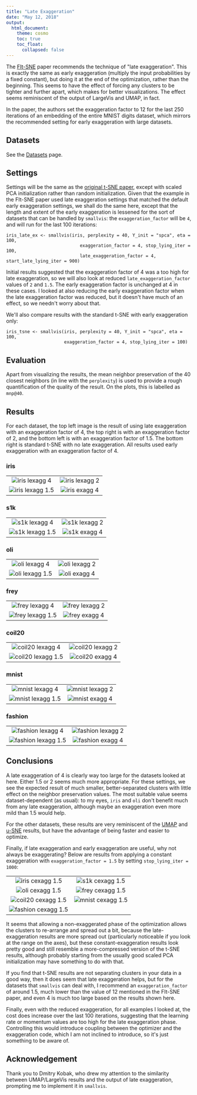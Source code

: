 ```yaml
---
title: "Late Exaggeration"
date: "May 12, 2018"
output:
  html_document:
    theme: cosmo
    toc: true
    toc_float:
      collapsed: false
---
```


The [FIt-SNE](https://arxiv.org/abs/1712.09005) paper recommends the technique
of "late exaggeration". This is exactly the same as early exaggeration 
(multiply the input probabilities by a fixed constant), but doing it at the end
of the optimization, rather than the beginning. This seems to have the effect
of forcing any clusters to be tighter and further apart, which makes for better
visualizations. The effect seems reminiscent of the output of LargeVis and
UMAP, in fact.

In the paper, the authors set the exaggeration factor to 12 for the last 250
iterations of an embedding of the entire MNIST digits dataset, which mirrors the
recommended setting for early exaggeration with large datasets. 

## Datasets

See the [Datasets](https://jlmelville.github.io/smallvis/datasets.html) page.

## Settings

Settings will be the same as the 
[original t-SNE paper](http://www.jmlr.org/papers/v9/vandermaaten08a.html),
except with scaled PCA initialization rather than random initialization. Given
that the example in the FIt-SNE paper used late exaggeration settings that
matched the default early exaggeration settings, we shall do the same here,
except that the length and extent of the early exaggeration is lessened for the
sort of datasets that can be handled by `smallvis`: the `exaggeration_factor`
will be `4`, and will run for the last 100 iterations:

```
iris_late_ex <- smallvis(iris, perplexity = 40, Y_init = "spca", eta = 100,
                            exaggeration_factor = 4, stop_lying_iter = 100,
                            late_exaggeration_factor = 4, start_late_lying_iter = 900)
```

Initial results suggested that the exaggeration factor of 4 was a too high for
late exaggeration, so we will also look at reduced `late_exaggeration_factor` 
values of `2` and `1.5`. The early exaggeration factor is unchanged at 4 in
these cases. I looked at also reducing the early exaggeration factor when the
late exaggeration factor was reduced, but it doesn't have much of an effect, so
we needn't worry about that.

We'll also compare results with the standard t-SNE with early exaggeration only:

```
iris_tsne <- smallvis(iris, perplexity = 40, Y_init = "spca", eta = 100, 
                      exaggeration_factor = 4, stop_lying_iter = 100)
```

## Evaluation

Apart from visualizing the results, the mean neighbor preservation of the 40
closest neighbors (in line with the `perplexity`) is used to provide a rough 
quantification of the quality of the result. On the plots, this is labelled as 
`mnp@40`.

## Results

For each dataset, the top left image is the result of using late exaggeration
with an exaggeration factor of 4, the top right is with an exaggeration factor
of 2, and the bottom left is with an exaggeration factor of 1.5. The bottom
right is standard t-SNE with no late exaggeration. All results used early
exaggeration with an exaggeration factor of 4.

### iris

|                             |                           |
:----------------------------:|:--------------------------:
![iris lexagg 4](../img/lexagg/iris_lexagg4.png)|![iris lexagg 2](../img/lexagg/iris_lexagg2.png)
![iris lexagg 1.5](../img/lexagg/iris_lexagg1_5.png)|![iris exagg 4](../img/lexagg/iris_exagg4.png)

### s1k

|                             |                           |
:----------------------------:|:--------------------------:
![s1k lexagg 4](../img/lexagg/s1k_lexagg4.png)|![s1k lexagg 2](../img/lexagg/s1k_lexagg2.png)
![s1k lexagg 1.5](../img/lexagg/s1k_lexagg1_5.png)|![s1k exagg 4](../img/lexagg/s1k_exagg4.png)

### oli

|                             |                           |
:----------------------------:|:--------------------------:
![oli lexagg 4](../img/lexagg/oli_lexagg4.png)|![oli lexagg 2](../img/lexagg/oli_lexagg2.png)
![oli lexagg 1.5](../img/lexagg/oli_lexagg1_5.png)|![oli exagg 4](../img/lexagg/oli_exagg4.png)

### frey

|                             |                           |
:----------------------------:|:--------------------------:
![frey lexagg 4](../img/lexagg/frey_lexagg4.png)|![frey lexagg 2](../img/lexagg/frey_lexagg2.png)
![frey lexagg 1.5](../img/lexagg/frey_lexagg1_5.png)|![frey exagg 4](../img/lexagg/frey_exagg4.png)


### coil20

|                             |                           |
:----------------------------:|:--------------------------:
![coil20 lexagg 4](../img/lexagg/coil20_lexagg4.png)|![coil20 lexagg 2](../img/lexagg/coil20_lexagg2.png)
![coil20 lexagg 1.5](../img/lexagg/coil20_lexagg1_5.png)|![coil20 exagg 4](../img/lexagg/coil20_exagg4.png)

### mnist

|                             |                           |
:----------------------------:|:--------------------------:
![mnist lexagg 4](../img/lexagg/mnist_lexagg4.png)|![mnist lexagg 2](../img/lexagg/mnist_lexagg2.png)
![mnist lexagg 1.5](../img/lexagg/mnist_lexagg1_5.png)|![mnist exagg 4](../img/lexagg/mnist_exagg4.png)

### fashion

|                             |                           |
:----------------------------:|:--------------------------:
![fashion lexagg 4](../img/lexagg/fashion_lexagg4.png)|![fashion lexagg 2](../img/lexagg/fashion_lexagg2.png)
![fashion lexagg 1.5](../img/lexagg/fashion_lexagg1_5.png)|![fashion exagg 4](../img/lexagg/fashion_exagg4.png)


## Conclusions

A late exaggeration of 4 is clearly way too large for the datasets looked at
here. Either 1.5 or 2 seems much more appropriate. For these settings, we see
the expected result of much smaller, better-separated clusters with little
effect on the neighbor preservation values. The most suitable value seems
dataset-dependent (as usual): to my eyes, `iris` and `oli` don't benefit much
from any late exaggeration, although maybe an exaggeration even more mild than
1.5 would help.

For the other datasets, these results are very reminiscent of the
[UMAP](https://jlmelville.github.io/smallvis/umap.html) and 
[u-SNE](https://jlmelville.github.io/smallvis/umaptsne.html) results, but have
the advantage of being faster and easier to optimize.

Finally, if late exaggeration and early exaggeration are useful, why not always
be exaggerating?  Below are results from applying a constant exaggeration
with `exaggeration_factor = 1.5` by setting `stop_lying_iter = 1000`:

|                             |                           |
:----------------------------:|:--------------------------:
![iris cexagg 1.5](../img/lexagg/iris_cexagg1_5.png)|![s1k cexagg 1.5](../img/lexagg/s1k_cexagg1_5.png)
![oli cexagg 1.5](../img/lexagg/oli_cexagg1_5.png)|![frey cexagg 1.5](../img/lexagg/frey_cexagg1_5.png)
![coil20 cexagg 1.5](../img/lexagg/coil20_cexagg1_5.png)|![mnist cexagg 1.5](../img/lexagg/mnist_cexagg1_5.png)
![fashion cexagg 1.5](../img/lexagg/fashion_cexagg1_5.png)|

It seems that allowing a non-exaggerated phase of the optimization allows the 
clusters to re-arrange and spread out a bit, because the late-exaggeration
results are more spread out (particularly noticeable if you look at the range
on the axes), but these constant-exaggeration results look pretty good and 
still resemble a more-compressed version of the t-SNE results, although probably
starting from the usually good scaled PCA initialization may have something to 
do with that.

If you find that t-SNE results are not separating clusters in your data in a
good way, then it does seem that late exaggeration helps, but for the datasets
that `smallvis` can deal with, I recommend an `exaggeration_factor` of around
1.5, much lower than the value of 12 mentioned in the FIt-SNE paper, and even 4
is much too large based on the results shown here. 

Finally, even with the reduced exaggeration, for all examples I looked at,
the cost does increase over the last 100 iterations, suggesting that the 
learning rate or momentum values are too high for the late exaggeration phase.
Controlling this would introduce coupling between the optimizer and the 
exaggeration code, which I am not inclined to introduce, so it's just something
to be aware of.

## Acknowledgement

Thank you to Dmitry Kobak, who drew my attention to the similarity between
UMAP/LargeVis results and the output of late exaggeration, prompting me to
implement it in `smallvis`.
